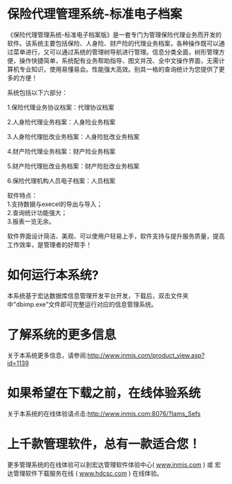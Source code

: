 # 保险代理管理系统-标准电子档案

《保险代理管理系统-标准电子档案版》是一套专门为管理保险代理业务而开发的软件。该系统主要包括保险、人身险、财产险的代理业务档案，各种操作既可以通过菜单进行，又可以通过系统的管理树导航进行管理。信息分类全面，树形管理方便，操作快捷简单，系统配有业务帮助指导、图文并茂、全中文操作界面，无需计算机专业知识，使用易懂易会。性能强大高效。别具一格的查询统计为您提供了更多的方便！

系统包括以下六部分：

1.保险代理业务协议档案：代理协议档案

2.人身险代理业务档案：人身险业务档案

3.人身险代理批改业务档案：人身险批改业务档案

4.财产险代理业务档案：财产险业务档案

5.财产险代理批改业务档案：财产险批改业务档案

6.保险代理机构人员电子档案：人员档案

软件特点：  
    1.支持数据与execel的导出与导入；   
    2.查询统计功能强大；  
    3.报表一览无余。  

软件界面设计简洁、美观、可以使用户轻易上手，软件支持与提升服务质量，提高工作效率，是管理者的好帮手！

# 如何运行本系统?

本系统基于宏达数据库信息管理开发平台开发，下载后，双击文件夹中"dbimp.exe"文件即可完整运行对应的信息管理系统。

# 了解系统的更多信息

关于本系统更多信息，请参阅:http://www.inmis.com/product_view.asp?id=1139

# 如果希望在下载之前，在线体验系统

关于本系统的在线体验请点击:http://www.inmis.com:8076/?Iams_Sefs

# 上千款管理软件，总有一款适合您！

更多管理系统的在线体验可以到宏达管理软件体验中心( www.inmis.com ) 或 宏达管理软件下载服务在线 ( www.hdcsc.com ) 在线体验。

